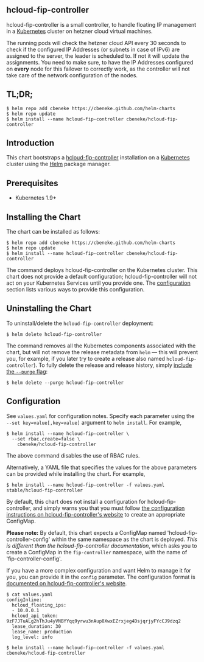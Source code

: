 hcloud-fip-controller
-------

hcloud-fip-controller is a small controller, to handle floating IP management in a [Kubernetes][k8s-home] cluster on hetzner cloud virtual machines.

The running pods will check the hetzner cloud API every 30 seconds to check if the configured IP Addresses (or subnets in case of IPv6) are assigned to the server, the leader is scheduled to. If not it will update the assignments.
You need to make sure, to have the IP Addresses configured on **every** node for this failover to correctly work, as the controller will not take care of the network configuration of the nodes.

TL;DR;
------

```console
$ helm repo add cbeneke https://cbeneke.github.com/helm-charts
$ helm repo update
$ helm install --name hcloud-fip-controller cbeneke/hcloud-fip-controller
```

Introduction
------------

This chart bootstraps a [hcloud-fip-controller][hcloud-fip-controller-home] installation on
a [Kubernetes][k8s-home] cluster using the [Helm][helm-home] package manager.

Prerequisites
-------------

-  Kubernetes 1.9+

Installing the Chart
--------------------

The chart can be installed as follows:

```console
$ helm repo add cbeneke https://cbeneke.github.com/helm-charts
$ helm repo update
$ helm install --name hcloud-fip-controller cbeneke/hcloud-fip-controller
```

The command deploys hcloud-fip-controller on the Kubernetes cluster. This chart does
not provide a default configuration; hcloud-fip-controller will not act on your
Kubernetes Services until you provide
one. The [configuration](#configuration) section lists various ways to
provide this configuration.

Uninstalling the Chart
----------------------

To uninstall/delete the `hcloud-fip-controller` deployment:

```console
$ helm delete hcloud-fip-controller
```

The command removes all the Kubernetes components associated with the
chart, but will not remove the release metadata from `helm` — this will prevent
you, for example, if you later try to create a release also named `hcloud-fip-controller`). To
fully delete the release and release history, simply [include the `--purge`
flag][helm-usage]:

```console
$ helm delete --purge hcloud-fip-controller
```

Configuration
-------------

See `values.yaml` for configuration notes. Specify each parameter
using the `--set key=value[,key=value]` argument to `helm
install`. For example,

```console
$ helm install --name hcloud-fip-controller \
  --set rbac.create=false \
    cbeneke/hcloud-fip-controller
```

The above command disables the use of RBAC rules.

Alternatively, a YAML file that specifies the values for the above
parameters can be provided while installing the chart. For example,

```console
$ helm install --name hcloud-fip-controller -f values.yaml stable/hcloud-fip-controller
```

By default, this chart does not install a configuration for hcloud-fip-controller, and simply
warns you that you must follow [the configuration instructions on hcloud-fip-controller's
website][hcloud-fip-controller-config] to create an appropriate ConfigMap.

**Please note:** By default, this chart expects a ConfigMap named
'hcloud-fip-controller-config' within the same namespace as the chart is
deployed. _This is different than the hcloud-fip-controller documentation_, which
asks you to create a ConfigMap in the `fip-controller` namespace, with
the name of 'fip-controller-config'.

If you have a more complex configuration and want Helm to manage it for you, you
can provide it in the `config` parameter. The configuration format is
[documented on hcloud-fip-controller's website][hcloud-fip-controller-config].

```console
$ cat values.yaml
configInline:
  hcloud_floating_ips:
  - 10.0.0.1
  hcloud_api_token: 9zF7JTuALg2hThJu4yVNBYYqq9yrwu3nAup8XwxEZrxjeg4DsjqrjyFYcCJ9dzq2
  lease_duration: 30
  lease_name: production
  log_level: info

$ helm install --name hcloud-fip-controller -f values.yaml cbeneke/hcloud-fip-controller
```

[helm-home]: https://helm.sh
[helm-usage]: https://docs.helm.sh/using_helm/
[k8s-home]: https://kubernetes.io
[hcloud-fip-controller-config]: https://github.com/cbeneke/hcloud-fip-controller/
[hcloud-fip-controller-home]: https://github.com/cbeneke/hcloud-fip-controller/